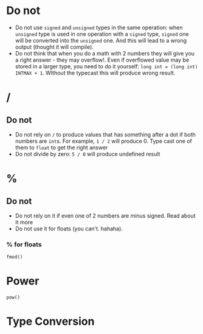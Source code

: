 #                  Do not

- Do not use `signed` and `unsigned` types in the same operation: when `unsigned` type is used in one operation with a `signed` type, `signed` one will be converted into the `unsigned` one. And this will lead to a wrong output (thought it will compile).
- Do not think that when you do a math with 2 numbers they will give you a right answer - they may overflow!. Even if overflowed value may be stored in a larger type, you need to do it yourself: `long int = (long int) INTMAX + 1`. WIthout the typecast this will produce wrong result.

#                  /

##                 Do not

- Do not rely on `/` to produce values that has something after a dot if both numbers are `int`s. For example, `1 / 2` will produce 0. Type cast one of them to `float` to get the right answer
- Do not divide by zero: `5 / 0` will produce undefined result

#                  %

##                 Do not

- Do not rely on it if even one of 2 numbers are minus signed. Read about it more
- Do not use it for floats (you can't. hahaha).

###                % for floats

`fmod()`

#                  Power

`pow()`

#                  Type Conversion 

